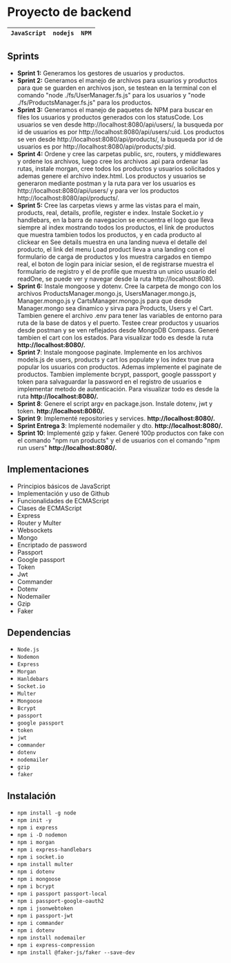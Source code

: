 # Proyecto de backend

| `JavaScript` | `nodejs` | `NPM` |
| :------------: | ---------- | ------- |

## Sprints

* **Sprint 1:** Generamos los gestores de usuarios y productos.
* **Sprint 2:** Generamos el manejo de archivos para usuarios y productos para que se guarden en archivos json, se testean en la terminal con el comando "node ./fs/UserManager.fs.js" para los usuarios y "node ./fs/ProductsManager.fs.js" para los productos.
* **Sprint 3:** Generamos el manejo de paquetes de NPM para buscar en files los usuarios y productos generados con los statusCode. Los usuarios se ven desde http://localhost:8080/api/users/, la busqueda por id de usuarios es por http://localhost:8080/api/users/:uid. Los productos se ven desde http://localhost:8080/api/products/, la busqueda por id de usuarios es por http://localhost:8080/api/products/:pid.
* **Sprint 4:** Ordene y cree las carpetas public, src, routers, y middlewares y ordene los archivos, luego cree los archivos .api para ordenar las rutas, instale morgan, cree todos los productos y usuarios solicitados y ademas genere el archivo index.html. Los productos y usuarios se generaron mediante postman y la ruta para ver los usuarios es http://localhost:8080/api/users/ y para ver los productos http://localhost:8080/api/products/.
* **Sprint 5:** Cree las carpetas views y arme las vistas para el main, products, real, details, profile, register e index. Instale Socket.io y handlebars, en la barra de navegacion se encuentra el logo que lleva siempre al index mostrando todos los productos, el link de productos que muestra tambien todos los productos, y en cada producto al clickear en See details muestra en una landing nueva el detalle del producto, el link del menu Load product lleva a una landing con el formulario de carga de productos y los muestra cargados en tiempo real, el boton de login para iniciar sesion, el de registrarse muestra el formulario de registro y el de profile que muestra un unico usuario del readOne, se puede ver y navegar desde la ruta http://localhost:8080.
* **Sprint 6:** Instale mongoose y dotenv. Cree la carpeta de mongo con los archivos ProductsManager.mongo.js, UsersManager.mongo.js, Manager.mongo.js y CartsManager.mongo.js para que desde Manager.mongo sea dinamico y sirva para Products, Users y el Cart. Tambien genere el archivo .env para tener las variables de entorno para ruta de la base de datos y el puerto. Testee crear productos y usuarios desde postman y se ven reflejados desde MongoDB Compass. Generé tambien el cart con los estados. Para visualizar todo es desde la ruta **http://localhost:8080/.**
* **Sprint 7**: Instale mongoose paginate. Implemente en los archivos models.js de users, products y cart los populate y los index true para popular los usuarios con productos. Ademas implemente el paginate de productos. Tambien implemente bcrypt, passport, google passsport y token para salvaguardar la password en el registro de usuarios e implementar metodo de autenticación. Para visualizar todo es desde la ruta **http://localhost:8080/.**
* **Sprint 8**: Genere el script argv en package.json. Instale dotenv, jwt y token. **http://localhost:8080/.**
* **Sprint 9**: Implementé repositories y services. **http://localhost:8080/.**
* **Sprint Entrega 3**: Implementé nodemailer y dto. **http://localhost:8080/.**
* **Sprint 10**: Implementé gzip y faker. Generé 100p productos con fake con el comando "npm run products" y el de usuarios con el comando "npm run users" **http://localhost:8080/.**

## Implementaciones

* Principios básicos de JavaScript
* Implementación y uso de Github
* Funcionalidades de ECMAScript
* Clases de ECMAScript
* Express
* Router y Multer
* Websockets
* Mongo
* Encriptado de password
* Passport
* Google passport
* Token
* Jwt
* Commander
* Dotenv
* Nodemailer
* Gzip
* Faker


## Dependencias

* `Node.js`
* `Nodemon`
* `Express`
* `Morgan`
* `Hanldebars`
* `Socket.io`
* `Multer`
* `Mongoose`
* `Bcrypt`
* `passport`
* `google passport`
* `token`
* `jwt`
* `commander`
* `dotenv`
* `nodemailer`
* `gzip`
* `faker`

## Instalación

* `npm install -g node`
* `npm init -y`
* `npm i express`
* `npm i -D nodemon`
* `npm i morgan`
* `npm i express-handlebars`
* `npm i socket.io`
* `npm install multer`
* `npm i dotenv`
* `npm i mongoose`
* `npm i bcrypt`
* `npm i passport passport-local`
* `npm i passport-google-oauth2`
* `npm i jsonwebtoken`
* `npm i passport-jwt`
* `npm i commander`
* `npm i dotenv`
* `npm install nodemailer`
* `npm i express-compression`
* `npm install @faker-js/faker --save-dev`

